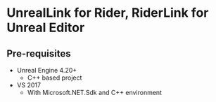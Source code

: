 # UnrealLink for Rider, RiderLink for Unreal Editor

## Pre-requisites
* Unreal Engine 4.20+
  * C++ based project
* VS 2017
  * With Microsoft.NET.Sdk and C++ environment
